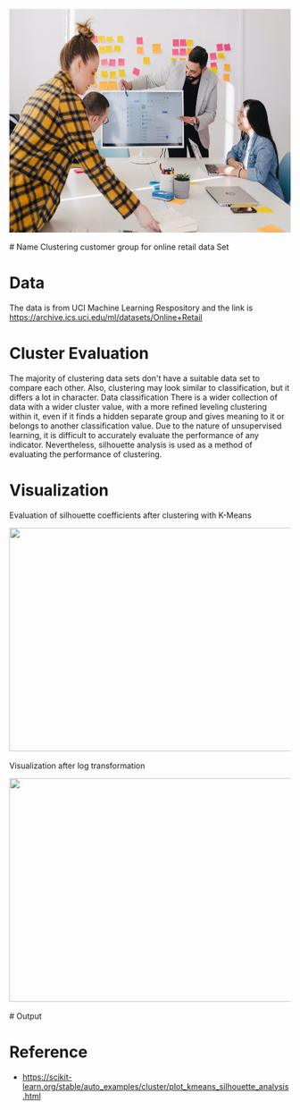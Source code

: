 <p align="center">
  <img width="600" height="400" src = images/analysis.jpg>
</p>
# Name
Clustering customer group for online retail data Set

# Data
The data is from UCI Machine Learning Respository and the link is https://archive.ics.uci.edu/ml/datasets/Online+Retail

# Cluster Evaluation

The majority of clustering data sets don't have a suitable data set to compare each other. Also, clustering may look similar to classification, but it differs a lot in character.
Data classification There is a wider collection of data with a wider cluster value, with a more refined leveling clustering within it, even if it finds a hidden separate group and gives meaning to it or belongs to another classification value.
Due to the nature of unsupervised learning, it is difficult to accurately evaluate the performance of any indicator. Nevertheless, silhouette analysis is used as a method of evaluating the performance of clustering.

# Visualization
Evaluation of silhouette coefficients after clustering with K-Means 
<p align="center">
  <img width="600" height="400" src = images/silhouette and kmeans plot.jpg>
</p>
Visualization after log transformation
<p align="center">
  <img width="600" height="400" src = images/silhouette and kmeans plot_2.jpg>
</p>
# Output 

# Reference 
* https://scikit-learn.org/stable/auto_examples/cluster/plot_kmeans_silhouette_analysis.html
